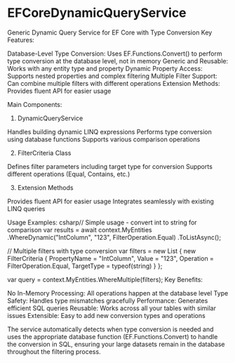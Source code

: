 # EFCoreDynamicQueryService
Generic Dynamic Query Service for EF Core with Type Conversion
Key Features:

Database-Level Type Conversion: Uses EF.Functions.Convert() to perform type conversion at the database level, not in memory
Generic and Reusable: Works with any entity type and property
Dynamic Property Access: Supports nested properties and complex filtering
Multiple Filter Support: Can combine multiple filters with different operations
Extension Methods: Provides fluent API for easier usage

Main Components:
1. DynamicQueryService

Handles building dynamic LINQ expressions
Performs type conversion using database functions
Supports various comparison operations

2. FilterCriteria Class

Defines filter parameters including target type for conversion
Supports different operations (Equal, Contains, etc.)

3. Extension Methods

Provides fluent API for easier usage
Integrates seamlessly with existing LINQ queries

Usage Examples:
csharp// Simple usage - convert int to string for comparison
var results = await context.MyEntities
    .WhereDynamic("IntColumn", "123", FilterOperation.Equal)
    .ToListAsync();

// Multiple filters with type conversion
var filters = new List<FilterCriteria>
{
    new FilterCriteria 
    { 
        PropertyName = "IntColumn", 
        Value = "123", 
        Operation = FilterOperation.Equal,
        TargetType = typeof(string)
    }
};

var query = context.MyEntities.WhereMultiple(filters);
Key Benefits:

No In-Memory Processing: All operations happen at the database level
Type Safety: Handles type mismatches gracefully
Performance: Generates efficient SQL queries
Reusable: Works across all your tables with similar issues
Extensible: Easy to add new conversion types and operations

The service automatically detects when type conversion is needed and uses the appropriate database function (EF.Functions.Convert) to handle the conversion in SQL, ensuring your large datasets remain in the database throughout the filtering process.